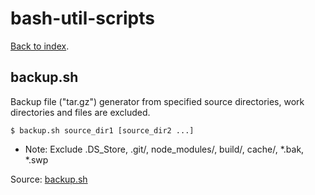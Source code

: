 # bash-util-scripts

[Back to index](../README.md).

## backup.sh

Backup file ("tar.gz") generator from specified source directories, work directories and files are excluded.
```
$ backup.sh source_dir1 [source_dir2 ...]
```

* Note: Exclude .DS_Store, .git/, node_modules/, build/, cache/, *.bak, *.swp

Source: [backup.sh](https://github.com/fszostak/bash-util-scripts/blob/master/src/backup.sh)
